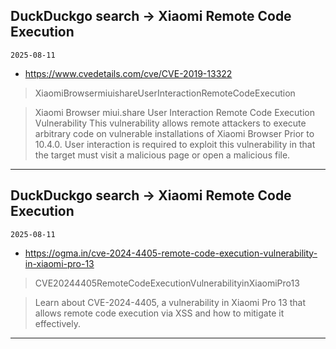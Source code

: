 ## DuckDuckgo search -> Xiaomi Remote Code Execution
`2025-08-11`

* https://www.cvedetails.com/cve/CVE-2019-13322

<blockquote>
 XiaomiBrowsermiuishareUserInteractionRemoteCodeExecution
</blockquote>
<blockquote>
Xiaomi Browser miui.share User Interaction Remote Code Execution Vulnerability This vulnerability allows remote attackers to execute arbitrary code on vulnerable installations of Xiaomi Browser Prior to 10.4.0. User interaction is required to exploit this vulnerability in that the target must visit a malicious page or open a malicious file.
</blockquote>

---

## DuckDuckgo search -> Xiaomi Remote Code Execution
`2025-08-11`

* https://ogma.in/cve-2024-4405-remote-code-execution-vulnerability-in-xiaomi-pro-13

<blockquote>
 CVE20244405RemoteCodeExecutionVulnerabilityinXiaomiPro13
</blockquote>
<blockquote>
Learn about CVE-2024-4405, a vulnerability in Xiaomi Pro 13 that allows remote code execution via XSS and how to mitigate it effectively.
</blockquote>

---

